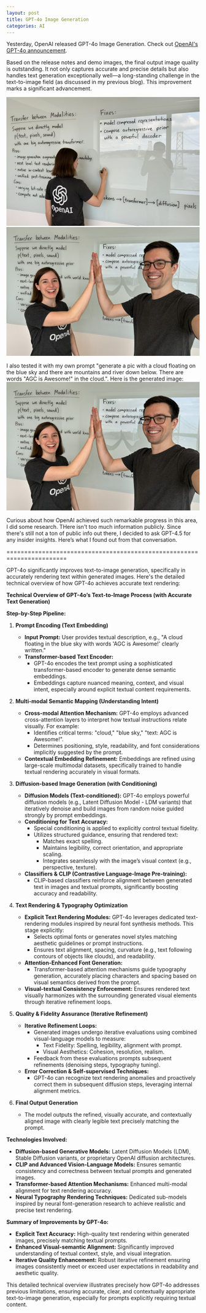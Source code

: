 ```yaml
---
layout: post
title: GPT-4o Image Generation
categories: AI
---
```


Yesterday, OpenAI released GPT-4o Image Generation. Check out [OpenAI's GPT-4o announcement](https://openai.com/index/introducing-4o-image-generation/).


Based on the release notes and demo images, the final output image quality is outstanding. It not only captures accurate and precise details but also handles text generation exceptionally well—a long-standing challenge in the text-to-image field (as discussed in my previous blog). This improvement marks a significant advancement.

![pic 1](/images/GPT-4o-Image-pic1.png "pic 1")
![pic 2](/images/GPT-4o-Image-pic2.png "pic 2")

I also tested it with my own prompt "generate a pic with a cloud floating on the blue sky and there are mountains and river down below. There are words "AGC is Awesome!" in the cloud.". Here is the generated image:
![pic 3](/images/GPT-4o-Image-pic2.png "pic 3")

Curious about how OpenAI achieved such remarkable progress in this area, I did some research. THere isn't too much information publicly. Since there's still not a ton of public info out there, I decided to ask GPT-4.5 for any insider insights. Here’s what I found out from that conversation.

=======================================================================

GPT-4o significantly improves text-to-image generation, specifically in accurately rendering text within generated images. Here's the detailed technical overview of how GPT-4o achieves accurate text rendering:

**Technical Overview of GPT-4o’s Text-to-Image Process (with Accurate Text Generation)**

**Step-by-Step Pipeline:**

1. **Prompt Encoding (Text Embedding)**
    * **Input Prompt:**
    User provides textual description, e.g., "A cloud floating in the blue sky with words 'AGC is Awesome!' clearly written."
    * **Transformer-based Text Encoder:**
        * GPT-4o encodes the text prompt using a sophisticated transformer-based encoder to generate dense semantic embeddings.
        * Embeddings capture nuanced meaning, context, and visual intent, especially around explicit textual content requirements.

2. **Multi-modal Semantic Mapping (Understanding Intent)**
    * **Cross-modal Attention Mechanism:**
    GPT-4o employs advanced cross-attention layers to interpret how textual instructions relate visually.
    For example:
        * Identifies critical terms: "cloud," "blue sky," "text: AGC is Awesome!".
        * Determines positioning, style, readability, and font considerations implicitly suggested by the prompt.
    * **Contextual Embedding Refinement:**
    Embeddings are refined using large-scale multimodal datasets, specifically trained to handle textual rendering accurately in visual formats.

3. **Diffusion-based Image Generation (with Conditioning)**
    * **Diffusion Models (Text-conditioned):**
    GPT-4o employs powerful diffusion models (e.g., Latent Diffusion Model - LDM variants) that iteratively denoise and build images from random noise guided strongly by prompt embeddings.
    * **Conditioning for Text Accuracy:**
        * Special conditioning is applied to explicitly control textual fidelity.
        * Utilizes structured guidance, ensuring that rendered text: 
            * Matches exact spelling.
            * Maintains legibility, correct orientation, and appropriate scaling.
            * Integrates seamlessly with the image’s visual context (e.g., perspective, texture).
    * **Classifiers & CLIP (Contrastive Language-Image Pre-training):**
        * CLIP-based classifiers reinforce alignment between generated text in images and textual prompts, significantly boosting accuracy and readability.

4. **Text Rendering & Typography Optimization**
    * **Explicit Text Rendering Modules:**
    GPT-4o leverages dedicated text-rendering modules inspired by neural font synthesis methods. This stage explicitly:
        * Selects optimal fonts or generates novel styles matching aesthetic guidelines or prompt instructions.
        * Ensures text alignment, spacing, curvature (e.g., text following contours of objects like clouds), and readability.
    * **Attention-Enhanced Font Generation:**
        * Transformer-based attention mechanisms guide typography generation, accurately placing characters and spacing based on visual semantics derived from the prompt.
    * **Visual-textual Consistency Enforcement:**
        Ensures rendered text visually harmonizes with the surrounding generated visual elements through iterative refinement loops.

5. **Quality & Fidelity Assurance (Iterative Refinement)**
    * **Iterative Refinement Loops:**
        * Generated images undergo iterative evaluations using combined visual-language models to measure: 
            * Text Fidelity: Spelling, legibility, alignment with prompt.
            * Visual Aesthetics: Cohesion, resolution, realism.
        * Feedback from these evaluations prompts subsequent refinements (denoising steps, typography tuning).
    * **Error Correction & Self-supervised Techniques:**
        * GPT-4o can recognize text rendering anomalies and proactively correct them in subsequent diffusion steps, leveraging internal alignment metrics.

6. **Final Output Generation**
    * The model outputs the refined, visually accurate, and contextually aligned image with clearly legible text precisely matching the prompt.

**Technologies Involved:**

  * **Diffusion-based Generative Models:** Latent Diffusion Models (LDM), Stable Diffusion variants, or proprietary OpenAI diffusion architectures.
  * **CLIP and Advanced Vision-Language Models:** Ensures semantic consistency and correctness between textual prompts and generated images.
  * **Transformer-based Attention Mechanisms:** Enhanced multi-modal alignment for text rendering accuracy.
  * **Neural Typography Rendering Techniques:** Dedicated sub-models inspired by neural font-generation research to achieve realistic and precise text rendering.

**Summary of Improvements by GPT-4o:**

  * **Explicit Text Accuracy:** High-quality text rendering within generated images, precisely matching textual prompts.
  * **Enhanced Visual-semantic Alignment:** Significantly improved understanding of textual context, style, and visual integration.
  * **Iterative Quality Enhancement:** Robust iterative refinement ensuring images consistently meet or exceed user expectations in readability and aesthetic quality.

This detailed technical overview illustrates precisely how GPT-4o addresses previous limitations, ensuring accurate, clear, and contextually appropriate text-to-image generation, especially for prompts explicitly requiring textual content.
